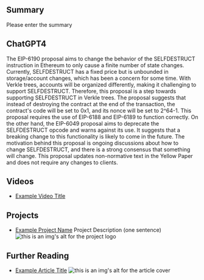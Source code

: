 ## Summary

Please enter the summary

## ChatGPT4

The EIP-6190 proposal aims to change the behavior of the SELFDESTRUCT instruction in Ethereum to only cause a finite number of state changes. Currently, SELFDESTRUCT has a fixed price but is unbounded in storage/account changes, which has been a concern for some time. With Verkle trees, accounts will be organized differently, making it challenging to support SELFDESTRUCT. Therefore, this proposal is a step towards supporting SELFDESTRUCT in Verkle trees. The proposal suggests that instead of destroying the contract at the end of the transaction, the contract's code will be set to 0x1, and its nonce will be set to 2^64-1. This proposal requires the use of EIP-6188 and EIP-6189 to function correctly. On the other hand, the EIP-6049 proposal aims to deprecate the SELFDESTRUCT opcode and warns against its use. It suggests that a breaking change to this functionality is likely to come in the future. The motivation behind this proposal is ongoing discussions about how to change SELFDESTRUCT, and there is a strong consensus that something will change. This proposal updates non-normative text in the Yellow Paper and does not require any changes to clients.

## Videos

- [Example Video Title](https://www.youtube.com/watch?v=TDGq4aeevgY)

## Projects

- [Example Project Name](https://xxxx.xxx/xxxxx) Project Description (one sentence) ![this is an img's alt for the project logo](https://xxxx.xxx/project-logo.xxx)

## Further Reading

- [Example Article Title](https://xxxx.xxx/xxxxx) ![this is an img's alt for the article cover](https://xxxx.xxx/article-cover.xxx)
